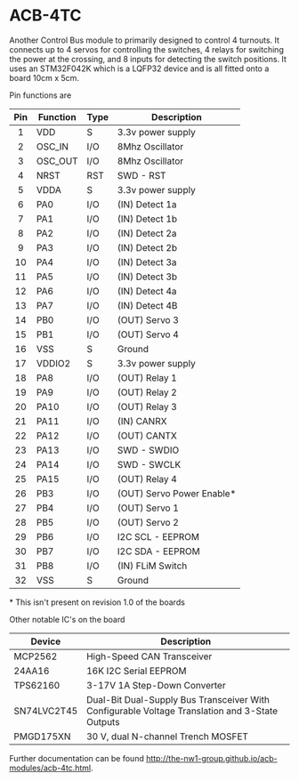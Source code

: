 ACB-4TC
=======

Another Control Bus module to primarily designed to control 4 turnouts. It connects up to 4 servos for controlling
the switches, 4 relays for switching the power at the crossing, and 8 inputs for detecting the switch positions. It
uses an STM32F042K which is a LQFP32 device and is all fitted onto a board 10cm x 5cm.

Pin functions are

| Pin | Function | Type | Description               |
|:---:| -------- | ---- | ------------------------- | 
| 1   | VDD      | S    | 3.3v power supply         |
| 2   | OSC_IN   | I/O  | 8Mhz Oscillator           |
| 3   | OSC_OUT  | I/O  | 8Mhz Oscillator           |
| 4   | NRST     | RST  | SWD - RST                 |
| 5   | VDDA     | S    | 3.3v power supply         |
| 6   | PA0      | I/O  | (IN) Detect 1a            |
| 7   | PA1      | I/O  | (IN) Detect 1b            |
| 8   | PA2      | I/O  | (IN) Detect 2a            |
| 9   | PA3      | I/O  | (IN) Detect 2b            |
| 10  | PA4      | I/O  | (IN) Detect 3a            |
| 11  | PA5      | I/O  | (IN) Detect 3b            |
| 12  | PA6      | I/O  | (IN) Detect 4a            |
| 13  | PA7      | I/O  | (IN) Detect 4B            |
| 14  | PB0      | I/O  | (OUT) Servo 3             |
| 15  | PB1      | I/O  | (OUT) Servo 4             |
| 16  | VSS      | S    | Ground                    |
| 17  | VDDIO2   | S    | 3.3v power supply         |
| 18  | PA8      | I/O  | (OUT) Relay 1             |
| 19  | PA9      | I/O  | (OUT) Relay 2             |
| 20  | PA10     | I/O  | (OUT) Relay 3             |
| 21  | PA11     | I/O  | (IN) CANRX                |
| 22  | PA12     | I/O  | (OUT) CANTX               |
| 23  | PA13     | I/O  | SWD - SWDIO               |
| 24  | PA14     | I/O  | SWD - SWCLK               |
| 25  | PA15     | I/O  | (OUT) Relay 4             |
| 26  | PB3      | I/O  | (OUT) Servo Power Enable* |
| 27  | PB4      | I/O  | (OUT) Servo 1             |
| 28  | PB5      | I/O  | (OUT) Servo 2             |
| 29  | PB6      | I/O  | I2C SCL - EEPROM          |
| 30  | PB7      | I/O  | I2C SDA - EEPROM          |
| 31  | PB8      | I/O  | (IN) FLiM Switch          |
| 32  | VSS      | S    | Ground                    |

\* This isn't present on revision 1.0 of the boards

Other notable IC's on the board

| Device      | Description                                                                                    |
| ----------- | ---------------------------------------------------------------------------------------------- |
| MCP2562     | High-Speed CAN Transceiver                                                                     |
| 24AA16      | 16K I2C Serial EEPROM                                                                          |
| TPS62160    | 3-17V 1A Step-Down Converter                                                                   |
| SN74LVC2T45 | Dual-Bit Dual-Supply Bus Transceiver With Configurable Voltage Translation and 3-State Outputs |
| PMGD175XN   | 30 V, dual N-channel Trench MOSFET                                                             | 

Further documentation can be found <http://the-nw1-group.github.io/acb-modules/acb-4tc.html>.

